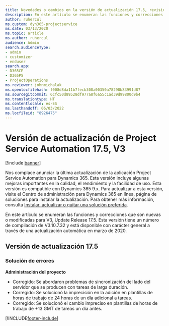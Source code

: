 ```yaml
---
title: Novedades o cambios en la versión de actualización 17.5, revisión, V3, de Project Service Automation
description: En este artículo se enumeran las funciones y correcciones disponibles en Project Service Automation Update Release 17.5, V3.
author: ruhercul
ms.custom: dyn365-projectservice
ms.date: 03/13/2020
ms.topic: article
ms.author: ruhercul
audience: Admin
search.audienceType:
- admin
- customizer
- enduser
search.app:
- D365CE
- D365PS
- ProjectOperations
ms.reviewer: johnmichalak
ms.openlocfilehash: f008d8da11b7fecb308a00350a78298b83991d87
ms.sourcegitcommit: 6cfc50d89528df977a8f6a55c1ad39d99800d9b4
ms.translationtype: HT
ms.contentlocale: es-ES
ms.lasthandoff: 06/03/2022
ms.locfileid: "8926475"
---
```

# <a name="project-service-automation-update-release-175-v3"></a>Versión de actualización de Project Service Automation 17.5, V3

[!include [banner](../includes/psa-now-project-operations.md)]

Nos complace anunciar la última actualización de la aplicación Project Service Automation para Dynamics 365. Esta versión incluye algunas mejoras importantes en la calidad, el rendimiento y la facilidad de uso.  Esta versión es compatible con Dynamics 365 9.x. Para actualizar a esta versión, visite el Centro de administración para Dynamics 365 en línea, página de soluciones para instalar la actualización. Para obtener más información, consulta [Instalar, actualizar o quitar una solución preferida](/power-platform/admin/install-remove-preferred-solution).

En este artículo se enumeran las funciones y correcciones que son nuevas o modificadas para V3, Update Release 17.5. Esta versión tiene un número de compilación de V3.10.7.32 y está disponible con carácter general a través de una actualización automática en marzo de 2020.


## <a name="update-release-175"></a>Versión de actualización 17.5

### <a name="bug-fixes"></a>Solución de errores


**Administración del proyecto**

- Corregido: Se abordaron problemas de sincronización del lado del servidor que se producen con tareas de larga duración.
- Corregido: Se solucionó la imprecisión en la adición en plantillas de horas de trabajo de 24 horas de un día adicional a tareas.
- Corregido: Se solucionó el cambio impreciso en plantillas de horas de trabajo de +13 GMT de tareas un día antes.



[!INCLUDE[footer-include](../includes/footer-banner.md)]

